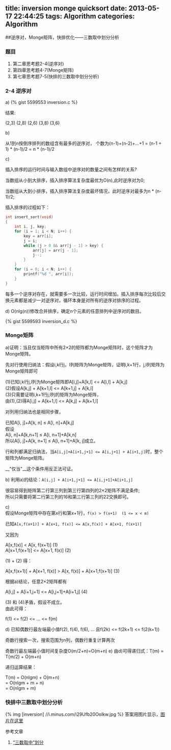 title: inversion monge quicksort
date: 2013-05-17 22:44:25
tags: Algorithm
categories: Algorithm
---

##逆序对，Monge矩阵，快排优化——三数取中划分分析
### 题目

1. 第二章思考题2-4(逆序对)
2. 第四章思考题4-7(Monge矩阵)
3. 第七章思考题7-5(快排的三数取中划分分析)

<!-- more -->

### 2-4 逆序对

a)
{% gist 5599553 inversion.c %}

结果: 

(2,3)
(2,8)
(2,6)
(3,8)
(3,6)

b)

从1到n按倒序排列的数组含有最多的逆序对，
个数为(n-1)+(n-2)+...+1 = (n-1 + 1) * (n-1)/2 = n * (n-1)/2

c)

插入排序的运行时间与输入数组中逆序对的数量之间有怎样的关系?

当数组从小到大排序，插入排序算法复杂度最优为O(n),此时逆序对为0;

当数组从大到小排序，插入排序算法复杂度最坏情况，此时逆序对最多为n * (n-1)/2;

插入排序的过程如下：

```C
int insert_sort(void)
{
	int i, j, key;
	for (i = 1; i < N; i++) {
		key = arr[i];
		j = i;
		while (j > 0 && arr[j - 1] > key) {
			arr[j] = arr[j - 1];
			j--;
		}
	}
	for (i = 0; i < N; i++) {
		printf("%d ", arr[i]);
	}
}
```

每多一个逆序对存在，就需要多一次比较，运行时间增加。插入排序每次比较后交换元素都是减少一对逆序对，循环本身是对所有的逆序对排序的过程。   

d)
O(nlg(n))修改合并排序，确定n个元素的任意排列中逆序对的数目。

{% gist 5599593 inversion_d.c %}


### Monge矩阵

a)证明：当且仅当矩阵中所有2×2的矩阵都为Monge矩阵时，这个矩阵才为Monge矩阵。

先对行使用归纳法：假设i,k行j，l列矩阵为Monge矩阵，证明i,k+1行，j,l列矩阵为Monge矩阵即可

(1)已知i,k行j,l列为Monge矩阵即A[i,j]+A[k,l] <= A[i,l] + A[k,j]       
(2)假设A[k,j] + A[k+1,l] <= A[k+1,j] + A[k,l]       
(3)只需要证明i,k+1行j,l列的矩阵为Monge矩阵，      
由(1),(2)得A[i,j] + A[k+1,l] <= A[k,j] + A[k+1,l]                

对列用归纳法也是相同步骤，

已知A[i, j]+A[k, n] ≤ A[i, n]+A[k,j]                     
假设              
A[i, n]+A[k,n+1] ≤ A[i, n+1]+A[k,n]               
所以A[i, j]+A[k, n+1] ≤ A[i, n+1]+A[k, j]成立。                


行和列都满足归纳法，当`A[i,j]+A[i+1,j+1] <= A[i,j+1] + A[i+1,j]`时，整个矩阵为Monge矩阵。               

__"仅当"__这个条件用反正法可证。           

b) 利用a)的结论：`A[i,j] + A[i+1,j+1] <= A[i,j+1]+A[i+1,j]`              

很容易得到矩阵第二行第三列到第三行第四列的2×2矩阵不满足条件;                 
所以只需要将第二行第三列的16和第三行第三列的22交换即可。             

c)              
假设Monge矩阵中存在第x行和第x+1行，`f(x) > f(x+1)  (1 <= x < m)`               

已知`A[x,f(x+1)] + A[x+1, f(x)] <= A[x,f(x)] + A[x+1, f(x+1)]`                

又因为             


A[x,f(x)] < A[x, f(x+1)]        (1)                
A[x+1,f(x+1)] <= A[x+1, f(x)]   (2)


(1) + (2) 得：                 


A[x,f(x+1)] + A[x+1, f(x)] > A[x, f(x)] + A[x+1,f(x+1)]   (3)


根据a)结论，任意2×2矩阵都有

A[i,j] + A[i+1,j+1] <= A[i,j+1]+A[i+1,j]      (4)

(3) 和 (4)矛盾，假设不成立。              
由此可得：

f(1) <= f(2) <= ... <= f(m)            

d) 已知偶数行最左端最小值f(2), f(4), f(6), ... 
且f(2k) <= f(2k+1) <= f(2(k+1))

奇数行搜索一次，搜索范围为n列，偶数行重复计算两次


奇数行最左端最小值时间复杂度O(m/2+n)=O(m+n)
e)
由d)可得递归式：T(m) = T(m/2) + O(m+n)

递归运算结果：

T(m) = O(nlgm) + O(m+n)                   
     = O(nlgm + m + n)                
     = O(nlgm + m)              


### 快排中三数取中划分分析
{% img [inversion] //i.minus.com/i29Ufb20Oolkw.jpg %}
答案用图片显示，[图片在这里](//i.minus.com/i29Ufb20Oolkw.jpg) 

参考文章

1. [“三数取中“划分](//blog.csdn.net/zhanglei8893/article/details/6266915)
